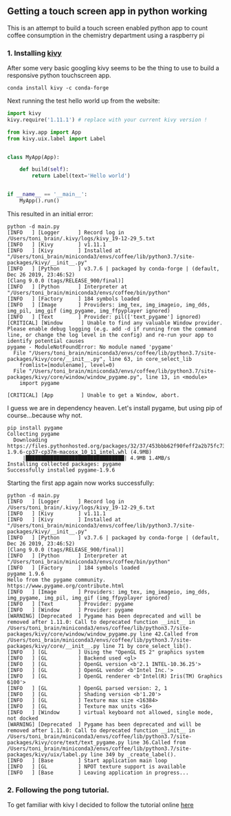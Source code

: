 ## Getting a touch screen app in python working


This is an attempt to build a touch screen enabled python app to count coffee consumption in the chemistry department using a raspberry pi


### 1. Installing [kivy](kivy.org)   
After some very basic googling kivy seems to be the thing to use to build a responsive python touchscreen app. 

`conda install kivy -c conda-forge`

Next running the test hello world up from the website:

```python
import kivy
kivy.require('1.11.1') # replace with your current kivy version !

from kivy.app import App
from kivy.uix.label import Label


class MyApp(App):

    def build(self):
        return Label(text='Hello world')


if __name__ == '__main__':
    MyApp().run()
```


This resulted in an initial error:

```
python -d main.py 
[INFO   ] [Logger      ] Record log in /Users/toni_brain/.kivy/logs/kivy_19-12-29_5.txt
[INFO   ] [Kivy        ] v1.11.1
[INFO   ] [Kivy        ] Installed at "/Users/toni_brain/miniconda3/envs/coffee/lib/python3.7/site-packages/kivy/__init__.py"
[INFO   ] [Python      ] v3.7.6 | packaged by conda-forge | (default, Dec 26 2019, 23:46:52) 
[Clang 9.0.0 (tags/RELEASE_900/final)]
[INFO   ] [Python      ] Interpreter at "/Users/toni_brain/miniconda3/envs/coffee/bin/python"
[INFO   ] [Factory     ] 184 symbols loaded
[INFO   ] [Image       ] Providers: img_tex, img_imageio, img_dds, img_pil, img_gif (img_pygame, img_ffpyplayer ignored)
[INFO   ] [Text        ] Provider: pil(['text_pygame'] ignored)
[CRITICAL] [Window      ] Unable to find any valuable Window provider. Please enable debug logging (e.g. add -d if running from the command line, or change the log level in the config) and re-run your app to identify potential causes
pygame - ModuleNotFoundError: No module named 'pygame'
  File "/Users/toni_brain/miniconda3/envs/coffee/lib/python3.7/site-packages/kivy/core/__init__.py", line 63, in core_select_lib
    fromlist=[modulename], level=0)
  File "/Users/toni_brain/miniconda3/envs/coffee/lib/python3.7/site-packages/kivy/core/window/window_pygame.py", line 13, in <module>
    import pygame

[CRITICAL] [App         ] Unable to get a Window, abort.

```

I guess we are in dependency heaven. Let's install pygame, but using pip of course...because why  not. 

```
pip install pygame 
Collecting pygame
  Downloading https://files.pythonhosted.org/packages/32/37/453bbb62f90feff2a2b75fc739b674319f5f6a8789d5d21c6d2d7d42face/pygame-1.9.6-cp37-cp37m-macosx_10_11_intel.whl (4.9MB)
     |████████████████████████████████| 4.9MB 1.4MB/s 
Installing collected packages: pygame
Successfully installed pygame-1.9.6

```

Starting the first app again now works successfully:

```
python -d main.py 
[INFO   ] [Logger      ] Record log in /Users/toni_brain/.kivy/logs/kivy_19-12-29_6.txt
[INFO   ] [Kivy        ] v1.11.1
[INFO   ] [Kivy        ] Installed at "/Users/toni_brain/miniconda3/envs/coffee/lib/python3.7/site-packages/kivy/__init__.py"
[INFO   ] [Python      ] v3.7.6 | packaged by conda-forge | (default, Dec 26 2019, 23:46:52) 
[Clang 9.0.0 (tags/RELEASE_900/final)]
[INFO   ] [Python      ] Interpreter at "/Users/toni_brain/miniconda3/envs/coffee/bin/python"
[INFO   ] [Factory     ] 184 symbols loaded
pygame 1.9.6
Hello from the pygame community. https://www.pygame.org/contribute.html
[INFO   ] [Image       ] Providers: img_tex, img_imageio, img_dds, img_pygame, img_pil, img_gif (img_ffpyplayer ignored)
[INFO   ] [Text        ] Provider: pygame
[INFO   ] [Window      ] Provider: pygame
[WARNING] [Deprecated  ] Pygame has been deprecated and will be removed after 1.11.0: Call to deprecated function __init__ in /Users/toni_brain/miniconda3/envs/coffee/lib/python3.7/site-packages/kivy/core/window/window_pygame.py line 42.Called from /Users/toni_brain/miniconda3/envs/coffee/lib/python3.7/site-packages/kivy/core/__init__.py line 71 by core_select_lib().
[INFO   ] [GL          ] Using the "OpenGL ES 2" graphics system
[INFO   ] [GL          ] Backend used <gl>
[INFO   ] [GL          ] OpenGL version <b'2.1 INTEL-10.36.25'>
[INFO   ] [GL          ] OpenGL vendor <b'Intel Inc.'>
[INFO   ] [GL          ] OpenGL renderer <b'Intel(R) Iris(TM) Graphics 6100'>
[INFO   ] [GL          ] OpenGL parsed version: 2, 1
[INFO   ] [GL          ] Shading version <b'1.20'>
[INFO   ] [GL          ] Texture max size <16384>
[INFO   ] [GL          ] Texture max units <16>
[INFO   ] [Window      ] virtual keyboard not allowed, single mode, not docked
[WARNING] [Deprecated  ] Pygame has been deprecated and will be removed after 1.11.0: Call to deprecated function __init__ in /Users/toni_brain/miniconda3/envs/coffee/lib/python3.7/site-packages/kivy/core/text/text_pygame.py line 36.Called from /Users/toni_brain/miniconda3/envs/coffee/lib/python3.7/site-packages/kivy/uix/label.py line 349 by _create_label().
[INFO   ] [Base        ] Start application main loop
[INFO   ] [GL          ] NPOT texture support is available
[INFO   ] [Base        ] Leaving application in progress...

```

### 2. Following the pong tutorial.

To get familiar with kivy I decided to follow the tutorial online [here](https://kivy.org/doc/stable/tutorials/pong.html)